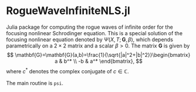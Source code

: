 # RogueWaveInfiniteNLS.jl
Julia package for computing the rogue waves of infinite order for the focusing nonlinear Schrodinger equation.
This is a special solution of the focusing nonlinear equation denoted by $\Psi(X,T;\mathbf{G},\beta)$, which depends parametrically on a $2\times 2$ matrix and a scalar $\beta>0$. The matrix $\mathbf{G}$ is given by
$$
\mathbf{G}=\mathbf{G}(a,b)=\frac{1}{\sqrt{|a|^2+|b|^2}}\begin{bmatrix} a & b^* \\ -b & a^* \end{bmatrix},
$$
where $c^*$ denotes the complex conjugate of $c\in\mathbb{C}$.

The main routine is `psi`.
